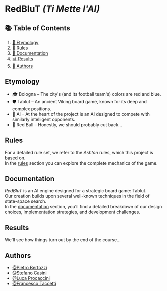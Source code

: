 # RedBluT *(Ti Mette l'AI)*

## 📚 Table of Contents

1. [🧬 Etymology](#etymology)  
2. [📖 Rules](#rules)  
3. [📑 Documentation](#documentation)  
4. [📊 Results](#results)  
5. [🤝 Authors](#authors)

## Etymology

- 🎓 Bologna – The city's (and its football team's) colors are red and blue.  
- 🛡️ Tablut – An ancient Viking board game, known for its deep and complex positions.  
- 🤖 AI – At the heart of the project is an AI designed to compete with similarly intelligent opponents.  
- 🥤 Red Bull – Honestly, we should probably cut back...

## Rules

For a detailed rule set, we refer to the *Ashton* rules, which this project is based on.  
In the [rules](rules) section you can explore the complete mechanics of the game.

## Documentation

*RedBluT* is an AI engine designed for a strategic board game: Tablut.  
Our creation builds upon several well-known techniques in the field of state-space search.  
In the [documentation](docs) section, you’ll find a detailed breakdown of our design choices, implementation strategies, and development challenges.

## Results

We'll see how things turn out by the end of the course...

## Authors

- [@Pietro Bertozzi](https://github.com/BertozziPietro)  
- [@Stefano Casini](https://github.com/StefanoCasini)  
- [@Luca Procaccini](https://github.com/LucaProcaccini)  
- [@Francesco Taccetti](https://github.com/Tacce)  
